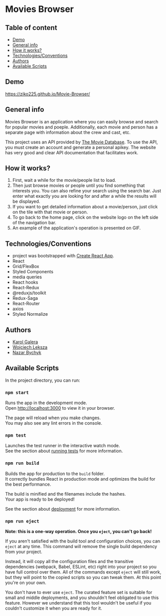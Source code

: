# Movies Browser

## Table of content
- [Demo](#Demo)
- [General info](#general-info)
- [How it works?](#how-it-works)
- [Technologies/Conventions](#TechnologiesConventions)
- [Authors](#Authors)
- [Available Scripts](#available-scripts)

## Demo

https://ziko225.github.io/Movie-Browser/
## General info

  Movies Browser is an application where you can easily browse and search for popular movies and poeple. Additionally, each movie and person has a separate page with information about the crew and cast, etc.

  This project uses an API provided by [The Movie Database](https://www.themoviedb.org/). To use the API, you must create an account and generate a personal apikey. The website has very good and clear API documentation that facilitates work.
## How it works?

  1. First, wait a while for the movie/people list to load.
  2. Then just browse movies or people until you find something that interests you.
    You can also refine your search using the search bar. Just enter what exactly you are looking for and after a while the results will be displayed.
  3. If you want to get detailed information about a movie/person, just click on the tile with that movie or person.
  4. To go back to the home page, click on the website logo on the left side of the navigation bar.
  5. An example of the application's operation is presented on GIF.
  
## Technologies/Conventions
- project was bootstrapped with [Create React App](https://github.com/facebook/create-react-app).
- React
- Grid/FlexBox
- Styled Components
- media queries
- React hooks
- React-Redux
- @reduxjs/toolkit
- Redux-Saga
- React-Router
- axios
- Styled Normalize

## Authors
- [Karol Galera](https://github.com/galerafrontend)
- [Wojciech Leksza](https://github.com/wojciech-leksza)
- [Nazar Bychyk](https://github.com/Ziko225)

## Available Scripts

In the project directory, you can run:

### `npm start`

Runs the app in the development mode.\
Open [http://localhost:3000](http://localhost:3000) to view it in your browser.

The page will reload when you make changes.\
You may also see any lint errors in the console.

### `npm test`

Launches the test runner in the interactive watch mode.\
See the section about [running tests](https://facebook.github.io/create-react-app/docs/running-tests) for more information.

### `npm run build`

Builds the app for production to the `build` folder.\
It correctly bundles React in production mode and optimizes the build for the best performance.

The build is minified and the filenames include the hashes.\
Your app is ready to be deployed!

See the section about [deployment](https://facebook.github.io/create-react-app/docs/deployment) for more information.

### `npm run eject`

**Note: this is a one-way operation. Once you `eject`, you can't go back!**

If you aren't satisfied with the build tool and configuration choices, you can `eject` at any time. This command will remove the single build dependency from your project.

Instead, it will copy all the configuration files and the transitive dependencies (webpack, Babel, ESLint, etc) right into your project so you have full control over them. All of the commands except `eject` will still work, but they will point to the copied scripts so you can tweak them. At this point you're on your own.

You don't have to ever use `eject`. The curated feature set is suitable for small and middle deployments, and you shouldn't feel obligated to use this feature. However we understand that this tool wouldn't be useful if you couldn't customize it when you are ready for it.

